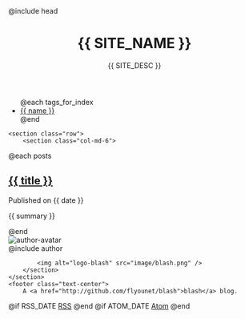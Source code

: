 ---
---
<!DOCTYPE html>
<html>
<head>
@include head
<title>{{ SITE_NAME }}</title>
</head>

<main class="container">
	<header>
	<h1>{{ SITE_NAME }}</h1>
	{{ SITE_DESC }}
	</header>
<ul>
@each tags_for_index
	<li><a href="{{ link }}">{{ name }}</a></li>
@end
</ul>

	<section class="row">
		<section class="col-md-6">
@each posts
			<article>
				<h2><a href="{{ id }}.html">{{ title }}</a></h2>
				<p class="post-date">Published on <time>{{ date }}</time></p>
				<p>{{ summary }}</p>
			</article>
@end
		</section>
		<section class="col-md-2">
			<img alt="author-avatar" class="author-avatar pull-right" src="http://www.gravatar.com/avatar/{{ AUTHOR_EMAIL_HASH }}" />
		</section>
		<section class="col-md-4">
@include author

			<img alt="logo-blash" src="image/blash.png" />
		</section>
	</section>
	<footer class="text-center">
		A <a href="http://github.com/flyounet/blash">blash</a> blog.
@if RSS_DATE
		<span class="text-center"><i class="fa-li fa fa-rss"></i><a href="rss.xml">RSS</a></span>
@end
@if ATOM_DATE
		<span class="text-center"><i class="fa-li fa fa-rss"></i><a href="atom.xml">Atom</a></span>
@end
	</footer>
</main>

</html>
